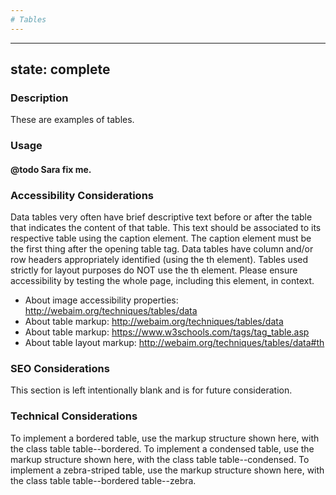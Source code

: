 ```yaml
---
# Tables
---
```


---
state: complete
---

### Description
These are examples of tables.

### Usage
#### @todo Sara fix me.

### Accessibility Considerations
Data tables very often have brief descriptive text before or after the table that indicates the content of that table. This text should be associated to its respective table using the caption element. The caption element must be the first thing after the opening table tag. Data tables have column and/or row headers appropriately identified (using the th element). Tables used strictly for layout purposes do NOT use the th element. Please ensure accessibility by testing the whole page, including this element, in context.

* About image accessibility properties: http://webaim.org/techniques/tables/data
* About table markup: http://webaim.org/techniques/tables/data
* About table markup: https://www.w3schools.com/tags/tag_table.asp
* About table layout markup: http://webaim.org/techniques/tables/data#th

### SEO Considerations
This section is left intentionally blank and is for future consideration.

### Technical Considerations
To implement a bordered table, use the markup structure shown here, with the class table table--bordered.
To implement a condensed table, use the markup structure shown here, with the class table table--condensed.
To implement a zebra-striped table, use the markup structure shown here, with the class table table--bordered table--zebra.
